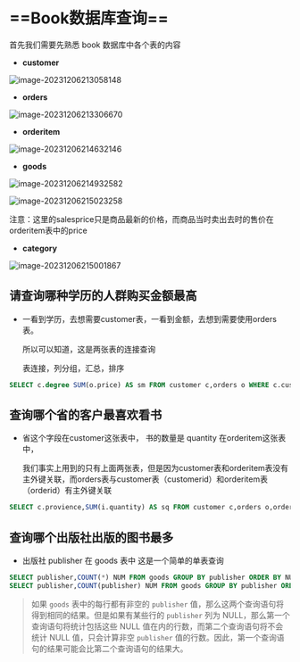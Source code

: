 # ==Book数据库查询==

首先我们需要先熟悉 book 数据库中各个表的内容

- **customer**



![image-20231206213058148](https://gitee.com/ymq_typroa/typroa/raw/main/image-20231206213058148.png)

- **orders**

![image-20231206213306670](https://gitee.com/ymq_typroa/typroa/raw/main/image-20231206213306670.png)

- **orderitem**

![image-20231206214632146](https://gitee.com/ymq_typroa/typroa/raw/main/image-20231206214632146.png)

- **goods**

![image-20231206214932582](https://gitee.com/ymq_typroa/typroa/raw/main/image-20231206214932582.png)

![image-20231206215023258](https://gitee.com/ymq_typroa/typroa/raw/main/image-20231206215023258.png)

注意：这里的salesprice只是商品最新的价格，而商品当时卖出去时的售价在orderitem表中的price

- **category**

![image-20231206215001867](https://gitee.com/ymq_typroa/typroa/raw/main/image-20231206215001867.png)

## 请查询哪种学历的人群购买金额最高

- 一看到学历，去想需要customer表，一看到金额，去想到需要使用orders表。

  所以可以知道，这是两张表的连接查询

  表连接，列分组，汇总，排序

```sql
SELECT c.degree SUM(o.price) AS sm FROM customer c,orders o WHERE c.customerid = o.customerid GROUP BY c.degree ORDER BY sm DESC LIMIT 1;
```



## 查询哪个省的客户最喜欢看书

- 省这个字段在customer这张表中，
  书的数量是 quantity 在orderitem这张表中，

  我们事实上用到的只有上面两张表，但是因为customer表和orderitem表没有主外键关联，而orders表与customer表（customerid）和orderitem表（orderid）有主外键关联

```sql
SELECT c.provience,SUM(i.quantity) AS sq FROM customer c,orders o,orderitem i WHERE c.customer = o.customer AND o.orderid = i.orderid GROUP BY c.province ORDER BY sq DESC LIMIT 1;
```



## 查询哪个出版社出版的图书最多

- 出版社 publisher 在 goods 表中
  这是一个简单的单表查询

```sql
SELECT publisher,COUNT(*) NUM FROM goods GROUP BY publisher ORDER BY NUM DESC; 
SELECT publisher,COUNT(publisher) NUM FROM goods GROUP BY publisher ORDER BY NUM DESC; 
```

> 如果 `goods` 表中的每行都有非空的 `publisher` 值，那么这两个查询语句将得到相同的结果。但是如果有某些行的 `publisher` 列为 NULL，那么第一个查询语句将统计包括这些 NULL 值在内的行数，而第二个查询语句将不会统计 NULL 值，只会计算非空 `publisher` 值的行数。因此，第一个查询语句的结果可能会比第二个查询语句的结果大。
